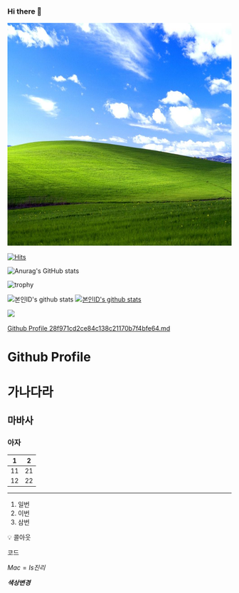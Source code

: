 ### Hi there 👋

<img src="https://github.com/pknb213/pknb213/blob/main/45507892b4f48b2b3d4a6386f6dae20c28376a8ef5dfb68c7cc95249ec358e3e68df77594766021173b2e6acf374b79ce02e9eeef61fcdf316659e30289e123fbddf6e5ec3492eddbc582ee5a59a2ff5d6ee84f57ad19277d179b613614364ad.jpeg" width="300%" height="500px">

[![Hits](https://hits.seeyoufarm.com/api/count/incr/badge.svg?url=https%3A%2F%2Fgithub.com%2Fpknb213&count_bg=%2325B27B&title_bg=%231B5E3D&icon=github.svg&icon_color=%23FFFFFF&title=Welcome&edge_flat=false)](https://hits.seeyoufarm.com)

![Anurag's GitHub stats](https://github-readme-stats.vercel.app/api?username=pknb213&show_icons=true&theme=gotham)

![trophy](https://github-profile-trophy.vercel.app/?username=pknb213)

![본인ID's github stats](https://github-readme-stats.vercel.app/api?username=pknb213&show_icons=true)
[![본인ID's github stats](https://github-readme-stats.vercel.app/api/top-langs/?username=pknb213&show_icons=true&hide_border=true&title_color=004386&icon_color=004386&layout=compact)](https://github.com/pknb213)

<a href="버튼을 눌렀을 때 이동할 링크" target="_blank"><img src="https://img.shields.io/badge/뱃지레이블-배경색?style=for-the-badge&logo=Instagram&logoColor=E4405F"/></a>

[Github Profile 28f971cd2ce84c138c21170b7f4bfe64.md](https://github.com/pknb213/pknb213/files/7976575/Github.Profile.28f971cd2ce84c138c21170b7f4bfe64.md)

# Github Profile

# 가나다라

## 마바사

### 아자

| 1 | 2 |
| --- | --- |
| 11 | 21 |
| 12 | 22 |

---

1. 일번
2. 이번
3. 삼번

<aside>
💡 콜아웃

</aside>

코드

$Mac = Is 진리$

***색상변경***

<!--
**pknb213/pknb213** is a ✨ _special_ ✨ repository because its `README.md` (this file) appears on your GitHub profile.

Here are some ideas to get you started:

- 🔭 I’m currently working on ...
- 🌱 I’m currently learning ...
- 👯 I’m looking to collaborate on ...
- 🤔 I’m looking for help with ...
- 💬 Ask me about ...
- 📫 How to reach me: ...
- 😄 Pronouns: ...
- ⚡ Fun fact: ...
- 
-->

